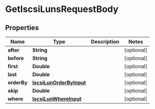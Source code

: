

# GetIscsiLunsRequestBody


## Properties

Name | Type | Description | Notes
------------ | ------------- | ------------- | -------------
**after** | **String** |  |  [optional]
**before** | **String** |  |  [optional]
**first** | **Double** |  |  [optional]
**last** | **Double** |  |  [optional]
**orderBy** | [**IscsiLunOrderByInput**](IscsiLunOrderByInput.md) |  |  [optional]
**skip** | **Double** |  |  [optional]
**where** | [**IscsiLunWhereInput**](IscsiLunWhereInput.md) |  |  [optional]



